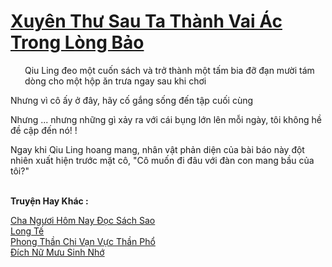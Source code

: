 <a href="https://truyentiki.com/xuyen-thu-sau-ta-thanh-vai-ac-trong-long-bao.33907/" title="Xuyên Thư Sau Ta Thành Vai Ác Trong Lòng Bảo"><h1>Xuyên Thư Sau Ta Thành Vai Ác Trong Lòng Bảo</h1></a><div style="display:table"><img align="right" style="float: left; padding: 10px;" src="https://truyentiki.com/images/story/200x260/33907.jpg" alt="">Qiu Ling đeo một cuốn sách và trở thành một tấm bia đỡ đạn mười tám dòng cho một hộp ăn trưa ngay sau khi chơi <p></p> Nhưng vì cô ấy ở đây, hãy cố gắng sống đến tập cuối cùng <p></p> Nhưng ... nhưng những gì xảy ra với cái bụng lớn lên mỗi ngày, tôi không hề đề cập đến nó! ! <p></p> Ngay khi Qiu Ling hoang mang, nhân vật phản diện của bài báo này đột nhiên xuất hiện trước mặt cô, "Cô muốn đi đâu với đàn con mang bầu của tôi?"</div><p><br><b>Truyện Hay Khác :</b></p><a href="https://truyentiki.com/cha-nguoi-hom-nay-doc-sach-sao.33906/" alt="Cha Ngươi Hôm Nay Đọc Sách Sao">Cha Ngươi Hôm Nay Đọc Sách Sao</a><br/><a href="https://github.com/nownovels/top500/tree/master/truyenhay/33947/" alt="Long Tế">Long Tế</a><br/><a href="https://www.flickr.com/photos/188164041@N05/49974050916/" alt="Phong Thần Chi Vạn Vực Thần Phổ">Phong Thần Chi Vạn Vực Thần Phổ</a><br/><a href="https://github.com/nownovels/top500/tree/master/truyenhay/33912/" alt="Đích Nữ Mưu Sinh Nhớ">Đích Nữ Mưu Sinh Nhớ</a><br/>